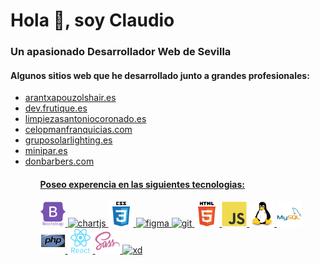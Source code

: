 <h1 align="left">Hola 👋, soy Claudio</h1>
<h3 align="left">Un apasionado Desarrollador Web de Sevilla</h3>

<h4 align="left">Algunos sitios web que he desarrollado junto a grandes profesionales:</h4>
<ul>
    <li><a href="https://arantxapouzolshair.es/" target="_blank" rel="noreferrer">arantxapouzolshair.es</li>
    <li><a href="https://frutique.es/" target="_blank" rel="noreferrer">dev.frutique.es</li>
    <li><a href="http://limpiezasantoniocoronado.es/" target="_blank" rel="noreferrer">limpiezasantoniocoronado.es</li>
    <li><a href="https://celopmanfranquicias.com/" target="_blank" rel="noreferrer">celopmanfranquicias.com</li>
    <li><a href="https://gruposolarlighting.es/" target="_blank" rel="noreferrer">gruposolarlighting.es</li>
    <li><a href="https://minipar.es/" target="_blank" rel="noreferrer">minipar.es</li>
    <li><a href="https://donbarbers.com/" target="_blank" rel="noreferrer">donbarbers.com</li>
<ul>

<h4>Poseo experencia en las siguientes tecnologias:</h4>
<p> <img src="https://raw.githubusercontent.com/devicons/devicon/master/icons/bootstrap/bootstrap-plain-wordmark.svg" alt="bootstrap" width="40" height="40"/> <img src="https://www.chartjs.org/media/logo-title.svg" alt="chartjs" width="40" height="40"/> <img src="https://raw.githubusercontent.com/devicons/devicon/master/icons/css3/css3-original-wordmark.svg" alt="css3" width="40" height="40"/> <img src="https://www.vectorlogo.zone/logos/figma/figma-icon.svg" alt="figma" width="40" height="40"/> <img src="https://www.vectorlogo.zone/logos/git-scm/git-scm-icon.svg" alt="git" width="40" height="40"/> <img src="https://raw.githubusercontent.com/devicons/devicon/master/icons/html5/html5-original-wordmark.svg" alt="html5" width="40" height="40"/> <img src="https://raw.githubusercontent.com/devicons/devicon/master/icons/javascript/javascript-original.svg" alt="javascript" width="40" height="40"/> <img src="https://raw.githubusercontent.com/devicons/devicon/master/icons/linux/linux-original.svg" alt="linux" width="40" height="40"/> <img src="https://raw.githubusercontent.com/devicons/devicon/master/icons/mysql/mysql-original-wordmark.svg" alt="mysql" width="40" height="40"/> <img src="https://raw.githubusercontent.com/devicons/devicon/master/icons/php/php-original.svg" alt="php" width="40" height="40"/> <img src="https://raw.githubusercontent.com/devicons/devicon/master/icons/react/react-original-wordmark.svg" alt="react" width="40" height="40"/> <img src="https://raw.githubusercontent.com/devicons/devicon/master/icons/sass/sass-original.svg" alt="sass" width="40" height="40"/> <img src="https://cdn.worldvectorlogo.com/logos/adobe-xd.svg" alt="xd" width="40" height="40"/> </p>
